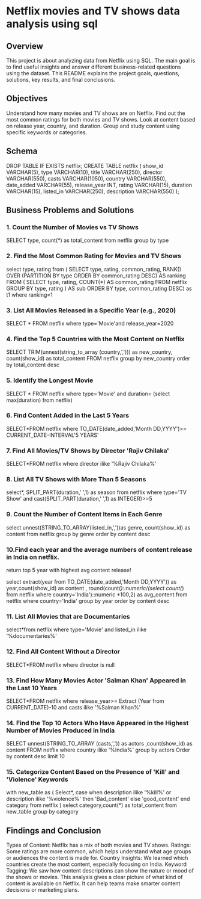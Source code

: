 # Netflix movies and TV shows data analysis using sql
## Overview
This project is about analyzing data from Netflix using SQL. The main goal is to find useful insights and answer different business-related questions using the dataset. This README explains the project goals, questions, solutions, key results, and final conclusions.

## Objectives
Understand how many movies and TV shows are on Netflix.
Find out the most common ratings for both movies and TV shows.
Look at content based on release year, country, and duration.
Group and study content using specific keywords or categories.



## Schema
DROP TABLE IF EXISTS netflix;
CREATE TABLE netflix
(
    show_id      VARCHAR(5),
    type         VARCHAR(10),
    title        VARCHAR(250),
    director     VARCHAR(550),
    casts        VARCHAR(1050),
    country      VARCHAR(550),
    date_added   VARCHAR(55),
    release_year INT,
    rating       VARCHAR(15),
    duration     VARCHAR(15),
    listed_in    VARCHAR(250),
    description  VARCHAR(550)
);
## Business Problems and Solutions
### 1. Count the Number of Movies vs TV Shows
SELECT type,
count(*) as total_content
from netflix
group by type

### 2. Find the Most Common Rating for Movies and TV Shows
select type, rating from
(
	SELECT 
  type, 
  rating, 
  common_rating,
  RANK() OVER (PARTITION BY type ORDER BY common_rating DESC) AS ranking
FROM (
  SELECT 
    type, 
    rating, 
    COUNT(*) AS common_rating
  FROM netflix
  GROUP BY type, rating
) AS sub
ORDER BY type, common_rating DESC) as t1
where ranking=1

### 3. List All Movies Released in a Specific Year (e.g., 2020)
SELECT * FROM netflix
where type='Movie'and release_year=2020

### 4. Find the Top 5 Countries with the Most Content on Netflix
SELECT TRIM(unnest(string_to_array (country,','))) as new_country, count(show_id) as total_content
FROM netflix
group by new_country
order by total_content desc

### 5. Identify the Longest Movie
SELECT * FROM netflix
where type='Movie' and duration= (select max(duration) from netflix)

### 6. Find Content Added in the Last 5 Years
SELECT*FROM netflix
where TO_DATE(date_added,'Month DD,YYYY')>= CURRENT_DATE-INTERVAL'5 YEARS'

### 7. Find All Movies/TV Shows by Director 'Rajiv Chilaka'
SELECT*FROM netflix
where director ilike '%Rajiv Chilaka%'

### 8. List All TV Shows with More Than 5 Seasons
select*,
SPLIT_PART(duration,' ',1) as season
from netflix
where type='TV Show' and cast(SPLIT_PART(duration,' ',1) as INTEGER)>=5

### 9. Count the Number of Content Items in Each Genre
select unnest(STRING_TO_ARRAY(listed_in,','))as genre,
count(show_id) as content
from netflix
group by genre
order by content desc

### 10.Find each year and the average numbers of content release in India on netflix.
return top 5 year with highest avg content release!

select extract(year from TO_DATE(date_added,'Month DD,YYYY')) as year,count(show_id) as content ,
round(count(*)::numeric/(select count(*) from netflix where country='India')::numeric *100,2) as avg_content
from netflix
where country='India'
group by year
order by content desc

### 11. List All Movies that are Documentaries
select*from netflix
where type='Movie' and listed_in ilike '%documentaries%'

### 12. Find All Content Without a Director
SELECT*FROM netflix
where director is null

### 13. Find How Many Movies Actor 'Salman Khan' Appeared in the Last 10 Years
SELECT*FROM netflix
where release_year>= Extract (Year from CURRENT_DATE)-10 and casts ilike '%Salman Khan%'

### 14. Find the Top 10 Actors Who Have Appeared in the Highest Number of Movies Produced in India
SELECT unnest(STRING_TO_ARRAY (casts,',')) as actors ,count(show_id) as content FROM netflix
where country ilike '%India%'
group by actors
Order by content desc
limit 10

### 15. Categorize Content Based on the Presence of 'Kill' and 'Violence' Keywords
with new_table
as
(
Select*,
case
when description ilike '%kill%' or description ilike '%violence%'
then 'Bad_content'
else 'good_content'
end category
from netflix
	)
select
category,count(*) as total_content
from new_table
group by category

## Findings and Conclusion
Types of Content: Netflix has a mix of both movies and TV shows.
Ratings: Some ratings are more common, which helps understand what age groups or audiences the content is made for.
Country Insights: We learned which countries create the most content, especially focusing on India.
Keyword Tagging: We saw how content descriptions can show the nature or mood of the shows or movies.
This analysis gives a clear picture of what kind of content is available on Netflix. It can help teams make smarter content decisions or marketing plans.
